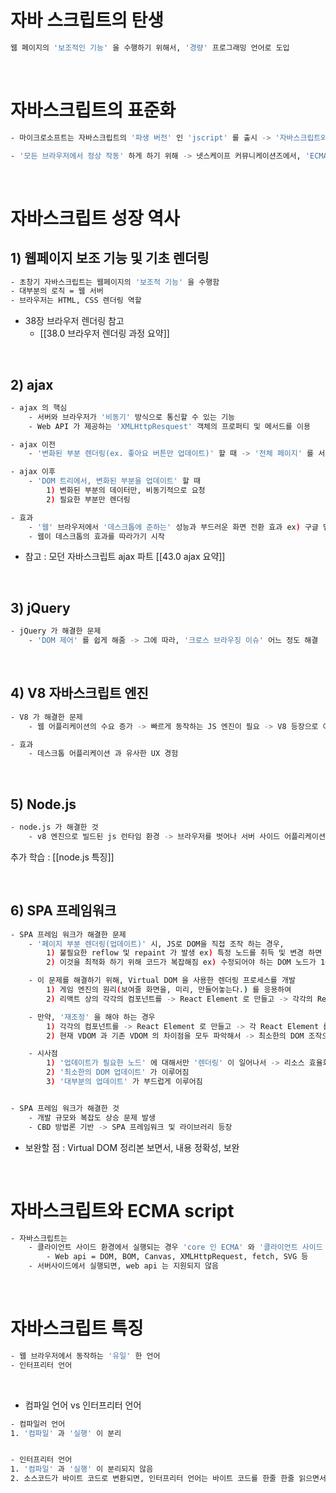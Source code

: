

# 자바 스크립트의 탄생
``` bash
웹 페이지의 '보조적인 기능' 을 수행하기 위해서, '경량' 프로그래밍 언어로 도입
```


<br>

# 자바스크립트의 표준화

``` bash
- 마이크로소프트는 자바스크립트의 '파생 버전' 인 'jscript' 를 출시 -> '자바스크립트와 jscript 간 호환이 벽하지 않는' 문제가 발생 -> '크로스 브라우징 이슈' 발생

- '모든 브라우저에서 정상 작동' 하게 하기 위해 -> 넷스케이프 커뮤니케이션즈에서, 'ECMA(비영리 표준화 기구)' 에 자바스크립트 표준화 요청 -> 이후 ECMA 가 표준화 버전 배포  
```


<br>

# 자바스크립트 성장 역사

## 1) 웹페이지 보조 기능 및 기초 렌더링

``` bash 
- 초창기 자바스크립트는 웹페이지의 '보조적 기능' 을 수행함
- 대부분의 로직 = 웹 서버 
- 브라우저는 HTML, CSS 렌더링 역할
```
- 38장 브라우저 렌더링 참고
	- [[38.0 브라우저 렌더링 과정 요약]]

<br>

## 2) ajax
``` bash
- ajax 의 핵심 
	- 서버와 브라우저가 '비동기' 방식으로 통신할 수 있는 기능
	- Web API 가 제공하는 'XMLHttpResquest' 객체의 프로퍼티 및 메서드를 이용

- ajax 이전 
	- '변화된 부분 렌더링(ex. 좋아요 버튼만 업데이트)' 할 때 -> '전체 페이지' 를 서버에 '동기적으로' 요청하고, -> 응답 받은 html 기반으로, '처음부터 새롭게 그림' -> 깜빡이는 현상 발생 

- ajax 이후 
	- 'DOM 트리에서, 변화된 부분을 업데이트' 할 때
		1) 변화된 부분의 데이터만, 비동기적으로 요청
		2) 필요한 부분만 렌더링

- 효과 
	- '웹' 브라우저에서 '데스크톱에 준하는' 성능과 부드러운 화면 전환 효과 ex) 구글 맵스 
	- 웹이 데스크톱의 효과를 따라가기 시작
```

- 참고 : 모던 자바스크립트 ajax 파트 [[43.0 ajax 요약]]



<br>

## 3) jQuery
``` bash
- jQuery 가 해결한 문제
	- 'DOM 제어' 를 쉽게 해줌 -> 그에 따라, '크로스 브라우징 이슈' 어느 정도 해결
```


<br>

## 4) V8 자바스크립트 엔진
``` bash
- V8 가 해결한 문제 
	- 웹 어플리케이션의 수요 증가 -> 빠르게 동작하는 JS 엔진이 필요 -> V8 등장으로 어느 정도 해결

- 효과 
	- 데스크톱 어플리케이션 과 유사한 UX 경험
```


<br>

## 5) Node.js
``` bash
- node.js 가 해결한 것 
	- v8 엔진으로 빌드된 js 런타임 환경 -> 브라우저를 벗어나 서버 사이드 어플리케이션에 js 가 사용될 수 있게 됨. 
```
추가 학습 : [[node.js 특징]]


<br>


## 6) SPA 프레임워크
``` bash
- SPA 프레임 워크가 해결한 문제 
	- '페이지 부분 렌더링(업데이트)' 시, JS로 DOM을 직접 조작 하는 경우, 
		1) 불필요한 reflow 및 repaint 가 발생 ex) 특정 노드를 취득 및 변경 하면 -> 해당 노드의 자식 노드 까지 변경 -> 자식 노드의 reflow, repaint 라는 불필요한 리소스가 소모됨.
		2) 이것을 최적화 하기 위해 코드가 복잡해짐 ex) 수정되어야 하는 DOM 노드가 100개 인 경우 -> innerHTML 을 100번 사용해서, 100번 DOM 수정 vs '1번의 DOM 수정' 으로 업데이트 할 수도 있음. -> 그런데, 1번의 DOM 수정을 하기 위해서, 고려해야 하는 '코드의 복잡성' 이 증가함

	- 이 문제를 해결하기 위해, Virtual DOM 을 사용한 렌더링 프로세스를 개발  
		1) 게임 엔진의 원리(보여줄 화면을, 미리, 만들어놓는다.) 를 응용하여
		2) 리액트 상의 각각의 컴포넌트를 -> React Element 로 만들고 -> 각각의 React Element 를 모아서 Virtual DOM 으로 만들고 -> 최소화된 DOM 조작으로, 실제 DOM을 업데이트 하고 -> paint 한다. 

	- 만약, '재조정' 을 해야 하는 경우 
		1) 각각의 컴포넌트를 -> React Element 로 만들고 -> 각 React Element 를 모아서 Virtual DOM 으로 만든다. 
		2) 현재 VDOM 과 기존 VDOM 의 차이점을 모두 파악해서 -> 최소한의 DOM 조작으로 실제 DOM 을 업데이트 하고 -> paint 한다. 

	- 시사점 
		1) '업데이트가 필요한 노드' 에 대해서만 '렌더링' 이 일어나서 -> 리소스 효율화
		2) '최소한의 DOM 업데이트' 가 이루어짐 
		3) '대부분의 업데이트' 가 부드럽게 이루어짐 


- SPA 프레임 워크가 해결한 것 
	- 개발 규모와 복잡도 상승 문제 발생 
	- CBD 방법론 기반 -> SPA 프레임워크 및 라이브러리 등장
```

- 보완할 점 : Virtual DOM 정리본 보면서, 내용 정확성, 보완


<br>


# 자바스크립트와 ECMA script
``` bash
- 자바스크립트는 
	- 클라이언트 사이드 환경에서 실행되는 경우 'core 인 ECMA' 와 '클라이언트 사이드 web api(브라우저가 지원)' 로 구성됨. 
		- Web api = DOM, BOM, Canvas, XMLHttpRequest, fetch, SVG 등 
	- 서버사이드에서 실행되면, web api 는 지원되지 않음 
```


<br>

# 자바스크립트 특징

```bash 
- 웹 브라우저에서 동작하는 '유일' 한 언어
- 인터프리터 언어 
```

<br>

- 컴파일 언어 vs 인터프리터 언어 
``` bash
- 컴파일러 언어 
1. '컴파일' 과 '실행' 이 분리 


- 인터프리터 언어 
1. '컴파일' 과 '실행' 이 분리되지 않음 
2. 소스코드가 바이트 코드로 변환되면, 인터프리터 언어는 바이트 코드를 한줄 한줄 읽으면서 실행함
```